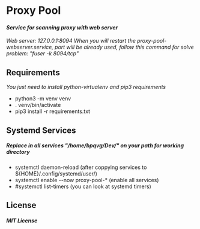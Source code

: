 # Proxy Pool

#### _Service for scanning proxy with web server_
_Web server: 127.0.0.1:8094_
_When you will restart the proxy-pool-webserver.service, port will be already used, follow this command for solve problem: "fuser -k 8094/tcp"_

## Requirements
_You just need to install python-virtualenv and pip3 requirements_
- python3 -m venv venv
- . venv/bin/activate
- pip3 install -r requirements.txt

## Systemd Services
##### _Replace in all services "/home/bpqvg/Dev/" on your path for working directory_
- systemctl daemon-reload (after coppying services to ${HOME}/.config/systemd/user/)
- systemctl enable --now proxy-pool-* (enable all services)
- #systemctl list-timers (you can look at systemd timers)

## License 
##### _MIT License_
